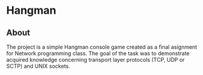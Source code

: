 # Hangman

## About

The project is a simple Hangman console game created as a final asignment for Network programming class. The goal of the task was to demonstrate acquired knowledge concerning transport layer protocols (TCP, UDP or SCTP) and UNIX sockets.
